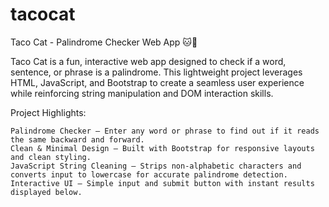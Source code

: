 # tacocat
 Taco Cat - Palindrome Checker Web App 🐱🌮

Taco Cat is a fun, interactive web app designed to check if a word, sentence, or phrase is a palindrome. This lightweight project leverages HTML, JavaScript, and Bootstrap to create a seamless user experience while reinforcing string manipulation and DOM interaction skills.

Project Highlights:

    Palindrome Checker – Enter any word or phrase to find out if it reads the same backward and forward.
    Clean & Minimal Design – Built with Bootstrap for responsive layouts and clean styling.
    JavaScript String Cleaning – Strips non-alphabetic characters and converts input to lowercase for accurate palindrome detection.
    Interactive UI – Simple input and submit button with instant results displayed below.

